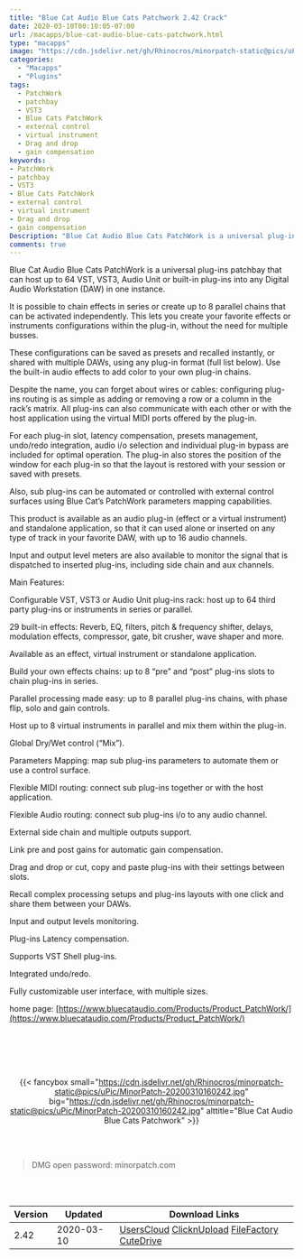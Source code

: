```yaml
---
title: "Blue Cat Audio Blue Cats Patchwork 2.42 Crack"
date: 2020-03-10T00:10:05-07:00
url: /macapps/blue-cat-audio-blue-cats-patchwork.html
type: "macapps"
image: "https://cdn.jsdelivr.net/gh/Rhinocros/minorpatch-static@pics/uPic/QovoKD.png"
categories:
  - "Macapps"
  - "Plugins"
tags:
  - PatchWork
  - patchbay
  - VST3
  - Blue Cats PatchWork
  - external control
  - virtual instrument
  - Drag and drop
  - gain compensation
keywords:
- PatchWork
- patchbay
- VST3
- Blue Cats PatchWork
- external control
- virtual instrument
- Drag and drop
- gain compensation
Description: "Blue Cat Audio Blue Cats PatchWork is a universal plug-ins patchbay that can host up to 64 VST, VST3, Audio Unit or built-in plug-ins into any Digital Audio Workstation (DAW) in one instance."
comments: true
---
```


Blue Cat Audio Blue Cats PatchWork is a universal plug-ins patchbay that can host up to 64 VST, VST3, Audio Unit or built-in plug-ins into any Digital Audio Workstation (DAW) in one instance.

It is possible to chain effects in series or create up to 8 parallel chains that can be activated independently. This lets you create your favorite effects or instruments configurations within the plug-in, without the need for multiple busses.

These configurations can be saved as presets and recalled instantly, or shared with multiple DAWs, using any plug-in format (full list below). Use the built-in audio effects to add color to your own plug-in chains.

Despite the name, you can forget about wires or cables: configuring plug-ins routing is as simple as adding or removing a row or a column in the rack’s matrix. All plug-ins can also communicate with each other or with the host application using the virtual MIDI ports offered by the plug-in.

For each plug-in slot, latency compensation, presets management, undo/redo integration, audio i/o selection and individual plug-in bypass are included for optimal operation. The plug-in also stores the position of the window for each plug-in so that the layout is restored with your session or saved with presets.

Also, sub plug-ins can be automated or controlled with external control surfaces using Blue Cat’s PatchWork parameters mapping capabilities.

This product is available as an audio plug-in (effect or a virtual instrument) and standalone application, so that it can used alone or inserted on any type of track in your favorite DAW, with up to 16 audio channels.

Input and output level meters are also available to monitor the signal that is dispatched to inserted plug-ins, including side chain and aux channels.

Main Features:

Configurable VST, VST3 or Audio Unit plug-ins rack: host up to 64 third party plug-ins or instruments in series or parallel.

29 built-in effects: Reverb, EQ, filters, pitch & frequency shifter, delays, modulation effects, compressor, gate, bit crusher, wave
shaper and more.

Available as an effect, virtual instrument or standalone application.

Build your own effects chains: up to 8 “pre” and “post” plug-ins slots to chain plug-ins in series.

Parallel processing made easy: up to 8 parallel plug-ins chains, with phase flip, solo and gain controls.

Host up to 8 virtual instruments in parallel and mix them within the plug-in.

Global Dry/Wet control (“Mix”).

Parameters Mapping: map sub plug-ins parameters to automate them or use a control surface.

Flexible MIDI routing: connect sub plug-ins together or with the host application.

Flexible Audio routing: connect sub plug-ins i/o to any audio channel.

External side chain and multiple outputs support.

Link pre and post gains for automatic gain compensation.

Drag and drop or cut, copy and paste plug-ins with their settings between slots.

Recall complex processing setups and plug-ins layouts with one click and share them between your DAWs.

Input and output levels monitoring.

Plug-ins Latency compensation.

Supports VST Shell plug-ins.

Integrated undo/redo.

Fully customizable user interface, with multiple sizes.


home page: [https://www.bluecataudio.com/Products/Product_PatchWork/](https://www.bluecataudio.com/Products/Product_PatchWork/)

<br/>
<br/>
<script async src="https://pagead2.googlesyndication.com/pagead/js/adsbygoogle.js"></script>
<ins class="adsbygoogle"
     style="display:block; text-align:center;"
     data-ad-layout="in-article"
     data-ad-format="fluid"
     data-ad-client="ca-pub-8746275014476192"
     data-ad-slot="5144997159"></ins>
<script>
     (adsbygoogle = window.adsbygoogle || []).push({});
</script>
<br/>
<br/>


<center>

{{< fancybox small="https://cdn.jsdelivr.net/gh/Rhinocros/minorpatch-static@pics/uPic/MinorPatch-20200310160242.jpg" big="https://cdn.jsdelivr.net/gh/Rhinocros/minorpatch-static@pics/uPic/MinorPatch-20200310160242.jpg" alttitle="Blue Cat Audio Blue Cats Patchwork" >}}

</center>

<br/>
<br/>


> DMG open password: minorpatch.com

<br/>

<br/>
<div id="history_version" class="history_version">

| Version | Updated | Download Links |
| ---- | ---- | ---- |
| 2.42 | 2020-03-10 | [UsersCloud](https://ouo.io/D7wBY8)   [ClicknUpload](https://ouo.io/v5iemuC)   [FileFactory](https://ouo.io/XubEkU)   [CuteDrive](https://ouo.io/HW4NlX) |

</div>
